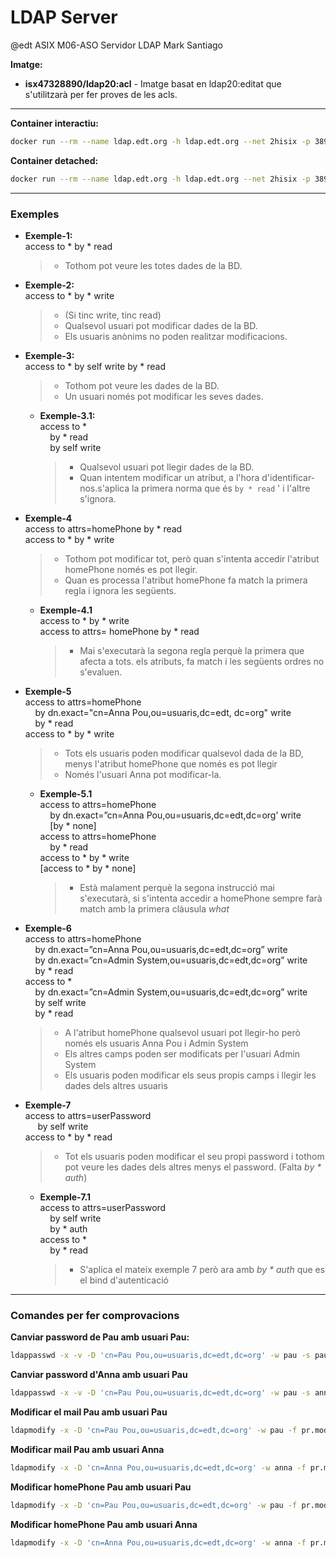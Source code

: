 # LDAP Server
@edt ASIX M06-ASO
Servidor LDAP
Mark Santiago

**Imatge:**

* **isx47328890/ldap20:acl** -  Imatge basat en ldap20:editat que s'utilitzarà per fer proves de les acls.

---

**Container interactiu:**
```bash
docker run --rm --name ldap.edt.org -h ldap.edt.org --net 2hisix -p 389:389 -it isx47328890/ldap20:acl /bin/bash
```

**Container detached:**
```bash
docker run --rm --name ldap.edt.org -h ldap.edt.org --net 2hisix -p 389:389 -d isx47328890/ldap20:acl
```

---

### Exemples

* **Exemple-1:**  
  access to * by * read  
  > * Tothom pot veure les totes dades de la BD.

* **Exemple-2:**  
  access to * by * write  
  > * (Si tinc write, tinc read)
  > * Qualsevol usuari pot modificar dades de la BD.
  > * Els usuaris anònims no poden realitzar modificacions.


* **Exemple-3:**  
  access to * by self write by * read  
  > * Tothom pot veure les dades de la BD.
  > * Un usuari només pot modificar les seves dades.

  * **Exemple-3.1:**  
    access to *  
&nbsp;&nbsp;&nbsp;&nbsp;by * read  
&nbsp;&nbsp;&nbsp;&nbsp;by self write  
    > * Qualsevol usuari pot llegir dades de la BD.
    > * Quan intentem modificar un atribut, a l'hora d'identificar-nos.s'aplica la primera norma que és `by * read` ' i l'altre s'ignora.


* **Exemple-4**  
  access to attrs=homePhone by * read  
  access to * by * write  
  > * Tothom pot modificar tot, però quan s'intenta accedir l'atribut homePhone només es pot llegir.
  > * Quan es processa l'atribut homePhone fa match la primera regla i ignora les següents.
  * **Exemple-4.1**  
  access to * by * write  
  access to attrs= homePhone by * read  
    > * Mai s'executarà la segona regla perquè la primera que afecta a tots. els atributs, fa match i les següents ordres no s'evaluen.


* **Exemple-5**  
  access to attrs=homePhone  
  &nbsp;&nbsp;&nbsp;&nbsp;by dn.exact="cn=Anna Pou,ou=usuaris,dc=edt, dc=org" write  
  &nbsp;&nbsp;&nbsp;&nbsp;by * read  
  access to * by * write  
  > * Tots els usuaris poden modificar qualsevol dada de la BD, menys l'atribut homePhone que només es pot llegir
  > * Només l'usuari Anna pot modificar-la.

  * **Exemple-5.1**  
  access to attrs=homePhone  
    &nbsp;&nbsp;&nbsp;&nbsp;by dn.exact=”cn=Anna Pou,ou=usuaris,dc=edt,dc=org’ write  
    &nbsp;&nbsp;&nbsp;&nbsp;[by * none]  
  access to attrs=homePhone  
    &nbsp;&nbsp;&nbsp;&nbsp;by * read  
  access to * by * write  
  [access to * by * none]  
    > * Està malament perquè la segona instrucció mai s'executarà, si s'intenta accedir a homePhone sempre farà match amb la primera clàusula *what*

* **Exemple-6**  
  access to attrs=homePhone  
  &nbsp;&nbsp;&nbsp;&nbsp;by dn.exact=”cn=Anna Pou,ou=usuaris,dc=edt,dc=org” write  
  &nbsp;&nbsp;&nbsp;&nbsp;by dn.exact=”cn=Admin System,ou=usuaris,dc=edt,dc=org” write  
  &nbsp;&nbsp;&nbsp;&nbsp;by * read  
  access to *  
  &nbsp;&nbsp;&nbsp;&nbsp;by dn.exact=”cn=Admin System,ou=usuaris,dc=edt,dc=org” write  
  &nbsp;&nbsp;&nbsp;&nbsp;by self write  
  &nbsp;&nbsp;&nbsp;&nbsp;by * read  
  > * A l'atribut homePhone qualsevol usuari pot llegir-ho però només els usuaris Anna Pou i Admin System
  > * Els altres camps poden ser modificats per l'usuari Admin System
  > * Els usuaris poden modificar els seus propis camps i llegir les dades dels altres usuaris

* **Exemple-7**  
  access to attrs=userPassword  
  &nbsp;&nbsp;&nbsp;&nbsp; by self write  
  access to * by * read  
  > * Tot els usuaris poden modificar el seu propi password i tothom pot veure les dades dels altres menys el password. (Falta *by * auth*)

  * **Exemple-7.1**  
  access to attrs=userPassword  
  &nbsp;&nbsp;&nbsp;&nbsp;by self write  
  &nbsp;&nbsp;&nbsp;&nbsp;by * auth  
  access to *  
  &nbsp;&nbsp;&nbsp;&nbsp;by * read  
    > * S'aplica el mateix exemple 7 però ara amb *by * auth* que es el bind d'autenticació

---

### Comandes per fer comprovacions

**Canviar password de Pau amb usuari Pau:**
```bash
ldappasswd -x -v -D 'cn=Pau Pou,ou=usuaris,dc=edt,dc=org' -w pau -s pau
```

**Canviar password d'Anna amb usuari Pau**
```bash
ldappasswd -x -v -D 'cn=Pau Pou,ou=usuaris,dc=edt,dc=org' -w pau -s anna 'cn=Anna Pou,ou=usuaris,dc=edt,dc=org'
```

**Modificar el mail Pau amb usuari Pau**
```bash
ldapmodify -x -D 'cn=Pau Pou,ou=usuaris,dc=edt,dc=org' -w pau -f pr.mod1.ldif 
```

**Modificar mail Pau amb usuari Anna**
```bash
ldapmodify -x -D 'cn=Anna Pou,ou=usuaris,dc=edt,dc=org' -w anna -f pr.mod1.ldif 
```

**Modificar homePhone Pau amb usuari Pau**
```bash
ldapmodify -x -D 'cn=Pau Pou,ou=usuaris,dc=edt,dc=org' -w pau -f pr.mod2.ldif 
```

**Modificar homePhone Pau amb usuari Anna**
```bash
ldapmodify -x -D 'cn=Anna Pou,ou=usuaris,dc=edt,dc=org' -w anna -f pr.mod2.ldif 
```


